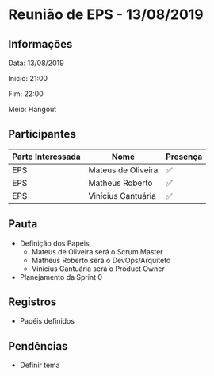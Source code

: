 # Reunião de EPS - 13/08/2019

## Informações

Data: 13/08/2019

Início: 21:00

Fim: 22:00

Meio: Hangout

## Participantes

|Parte Interessada|Nome|Presença|
|-----------------|----|--------|
|EPS|Mateus de Oliveira| :white_check_mark:|
|EPS|Matheus Roberto| :white_check_mark:|
|EPS|Vinícius Cantuária| :white_check_mark:|


## Pauta

* Definição dos Papéis
  * Mateus de Oliveira será o Scrum Master
  * Matheus Roberto será o DevOps/Arquiteto
  * Vinícius Cantuária será o Product Owner
* Planejamento da Sprint 0

## Registros

* Papéis definidos

## Pendências

* Definir tema
